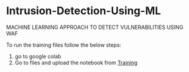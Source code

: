 # Intrusion-Detection-Using-ML
MACHINE LEARNING APPROACH TO DETECT VULNERABILITIES USING WAF

To run the training files follow the below steps:
1. go to google colab
2. Go to files and upload the notebook from [Training](https://github.com/DiamondMohanty/Intrusion-Detection-Using-ML/tree/main/Training)
